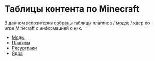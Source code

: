 # Таблицы контента по Minecraft

В данном репозитории собраны таблицы плагинов / модов / ядер по игре Minecraft с информацией о них.

- [Моды](https://github.com/bottleofench/minecraft-content-bestiary/blob/main/mods/mods.md) 
- [Плагины](https://github.com/bottleofench/minecraft-content-bestiary/blob/main/plugins/plugins.md) 
- [Ресурспаки](https://github.com/bottleofench/minecraft-content-bestiary/blob/main/resourcepacks/resourcepacks.md) 
- [Ядра](https://github.com/bottleofench/minecraft-content-bestiary/blob/main/server-software/server-software.md)
